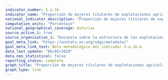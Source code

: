 ```yaml
---
indicator_number: 5.a.1b
indicator_name: "Proporción de mujeres titulares de explotaciones agrícolas en propiedad, respecto al total de titulares de explotaciones agrícolas en propiedad"
national_indicator_description: "Proporción de mujeres titulares de explotaciones agrícolas en propiedad, respecto al total de titulares de explotaciones agrícolas en propiedad"
computation_units: "Porcentaje"
national_geographical_coverage: Asturias
source_active_1: true
source_organisation_1: "Encuesta sobre la estructura de las explotaciones agrícolas, INE"
goal_meta_link: "https://unstats.un.org/sdgs/metadata/"
goal_meta_link_text: Nota metodológica del indicador 5.a.1b.b
data_last_update: "06/05/2020"
data_non_statistical: false
reporting_status: complete
graph_title: "Proporción de mujeres titulares de explotaciones agrícolas en propiedad, respecto al total de titulares de explotaciones agrícolas en propiedad"
graph_type: line
---
```

